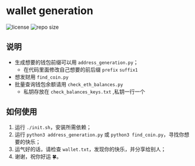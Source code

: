 # wallet generation

![license](https://img.shields.io/github/license/onthebigtree/Wallet-generation)
![repo size](https://img.shields.io/github/repo-size/onthebigtree/Wallet-generation)

## 说明

- 生成想要的钱包前缀可以用 `address_generation.py`；
  - 在代码里面修改自己想要的前后缀 `prefix` `suffix1`
- 想发财用 `find_coin.py`
- 批量查询钱包余额请用 `check_eth_balances.py`
  - 私钥存放在 `check_balances_keys.txt` ,私钥一行一个

## 如何使用

1. 运行 `./init.sh`，安装所需依赖；
2. 运行 `python3 address_generation.py` 或 `python3 find_coin.py`，寻找你想要的快乐；
3. 运气好的话，请检查 `wallet.txt`，发现你的快乐，并分享给别人；
4. 谢谢，祝你好运 🍀。
